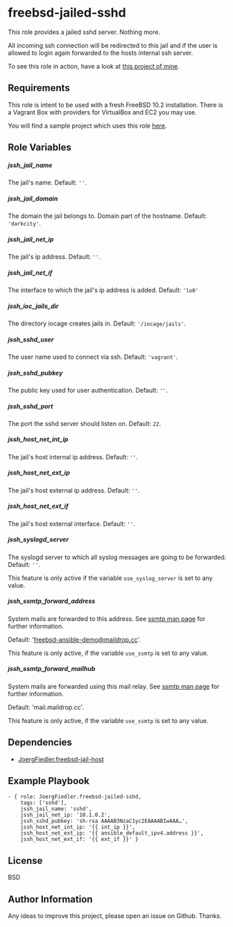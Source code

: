 freebsd-jailed-sshd
=========

This role provides a jailed sshd server. Nothing more.

All incoming ssh connection will be redirected to this jail and if the user is allowed to login again forwarded to the hosts internal ssh server.

To see this role in action, have a look at [this project of mine](https://github.com/JoergFiedler/freebsd-ansible-demo).

Requirements
------------

This role is intent to be used with a fresh FreeBSD 10.2 installation. There is a Vagrant Box with providers for VirtualBox and EC2 you may use.

You will find a sample project which uses this role [here](https://github.com/JoergFiedler/freebsd-ansible-demo).

Role Variables
--------------

##### jssh_jail_name

The jail's name. Default: `''`.

##### jssh_jail_domain

The domain the jail belongs to. Domain part of the hostname. Default: `'darkcity'`.

##### jssh_jail_net_ip

The jail's ip address. Default: `''`.

##### jssh_jail_net_if

The interface to which the jail's ip address is added. Default: `'lo0'`

##### jssh_ioc_jails_dir

The directory iocage creates jails in. Default: `'/iocage/jails'`.

##### jssh_sshd_user

The user name used to connect via ssh. Default: `'vagrant'`.

##### jssh_sshd_pubkey

The public key used for user authentication. Default: `''`.

##### jssh_sshd_port

The port the sshd server should listen on. Default: `22`.

##### jssh_host_net_int_ip

The jail's host internal ip address. Default: `''`.

##### jssh_host_net_ext_ip

The jail's host external ip address. Default: `''`.

##### jssh_host_net_ext_if

The jail's host external interface. Default: `''`.

##### jssh_syslogd_server

The syslogd server to which all syslog messages are going to be forwarded. Default: `''`.

This feature is only active if the variable `use_syslog_server` is set to any value.

##### jssh_ssmtp_forward_address

System mails are forwarded to this address. See [ssmtp man page](https://www.freebsd.org/cgi/man.cgi?query=ssmtp&apropos=0&sektion=0&manpath=FreeBSD+10.2-RELEASE+and+Ports&arch=default&format=html) for further information.

Default: 'freebsd-ansible-demo@maildrop.cc'.

This feature is only active, if the variable `use_ssmtp` is set to any value.

##### jssh_ssmtp_forward_mailhub

System mails are forwarded using this mail relay. See [ssmtp man page](https://www.freebsd.org/cgi/man.cgi?query=ssmtp&apropos=0&sektion=0&manpath=FreeBSD+10.2-RELEASE+and+Ports&arch=default&format=html) for further information.

Default: 'mail.maildrop.cc'.

This feature is only active, if the variable `use_ssmtp` is set to any value.

Dependencies
------------

- [JoergFiedler.freebsd-jail-host](https://galaxy.ansible.com/detail#/role/5827)

Example Playbook
----------------

    - { role: JoergFiedler.freebsd-jailed-sshd,
        tags: ['sshd'],
        jssh_jail_name: 'sshd',
        jssh_jail_net_ip: '10.1.0.2',
        jssh_sshd_pubkey: 'sh-rsa AAAAB3NzaC1yc2EAAAABIwAAA…',
        jssh_host_net_int_ip: '{{ int_ip }}',
        jssh_host_net_ext_ip: '{{ ansible_default_ipv4.address }}',
        jssh_host_net_ext_if: '{{ ext_if }}' }

License
-------

BSD

Author Information
------------------

Any ideas to improve this project, please open an issue on Github. Thanks.
